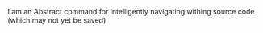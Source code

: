 I am an Abstract command for intelligently navigating withing source code (which may not yet be saved)